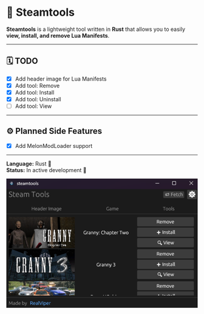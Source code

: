 # 🧰 Steamtools

**Steamtools** is a lightweight tool written in **Rust** that allows you to easily **view, install, and remove Lua Manifests**.

---

## 🗓️ TODO

- [x] Add header image for Lua Manifests  
- [x] Add tool: Remove  
- [x] Add tool: Install  
- [x] Add tool: Uninstall  
- [ ] Add tool: View  

---

## ⚙️ Planned Side Features

- [X] Add MelonModLoader support

---

**Language:** Rust 🦀  
**Status:** In active development 🚀

![Steamtools App](image.png)